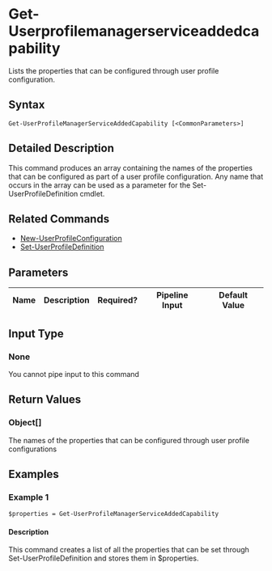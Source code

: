 ﻿
# Get-Userprofilemanagerserviceaddedcapability
Lists the properties that can be configured through user profile configuration.
## Syntax

```
Get-UserProfileManagerServiceAddedCapability [<CommonParameters>]
```

## Detailed Description
This command produces an array containing the names of the properties that can be configured as part of a user profile configuration. Any name that occurs in the array can be used as a parameter for the Set-UserProfileDefinition cmdlet.


## Related Commands

* [New-UserProfileConfiguration](../New-UserProfileConfiguration/)
* [Set-UserProfileDefinition](../Set-UserProfileDefinition/)
## Parameters
| Name   | Description | Required? | Pipeline Input | Default Value |
| --- | --- | --- | --- | --- |

## Input Type

### None
You cannot pipe input to this command
## Return Values

### Object\[\]
The names of the properties that can be configured through user profile configurations
## Examples

### Example 1

```
$properties = Get-UserProfileManagerServiceAddedCapability
```

#### Description
This command creates a list of all the properties that can be set through Set-UserProfileDefinition and stores them in \$properties.
